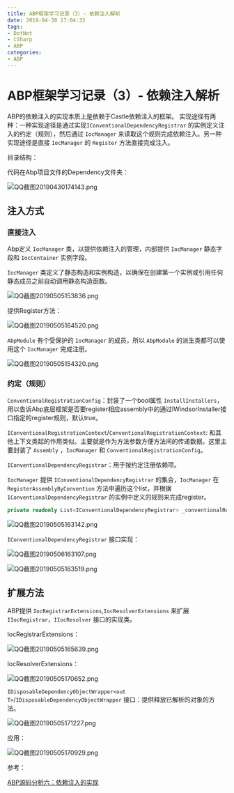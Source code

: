```yaml
---
title: ABP框架学习记录（3）- 依赖注入解析
date: 2019-04-30 17:04:33
tags:
- DotNet
- CSharp
- ABP
categories: 
- ABP
---
```

# ABP框架学习记录（3）- 依赖注入解析

ABP的依赖注入的实现本质上是依赖于Castle依赖注入的框架。
实现途径有两种：一种实现途径是通过实现`IConventionalDependencyRegistrar` 的实例定义注入的约定（规则），然后通过 `IocManager` 来读取这个规则完成依赖注入。另一种实现途径是直接 `IocManager` 的 `Register` 方法直接完成注入。

目录结构：

代码在Abp项目文件的Dependency文件夹：

![QQ截图20190430174143.png](/img/QQ截图20190430174143.png)

## 注入方式

### 直接注入

Abp定义 `IocManager` 类，以提供依赖注入的管理，内部提供 `IocManager` 静态字段和 `IocContainer` 实例字段。

`IocManager` 类定义了静态构造和实例构造，以确保在创建第一个实例或引用任何静态成员之前自动调用静态构造函数。

![QQ截图20190505153836.png](/img/QQ截图20190505153836.png)

提供Register方法：

![QQ截图20190505164520.png](/img/QQ截图20190505164520.png)

`AbpModule` 有个受保护的 `IocManager` 的成员，所以 `AbpModule` 的派生类都可以使用这个 `IocManager` 完成注册。

![QQ截图20190505154320.png](/img/QQ截图20190505154320.png)

### 约定（规则）

`ConventionalRegistrationConfig`：封装了一个bool属性 `InstallInstallers`，用以告诉Abp底层框架是否要register相应assembly中的通过IWindsorInstaller接口指定的register规则，默认true。

`IConventionalRegistrationContext`/`ConventionalRegistrationContext`: 和其他上下文类起的作用类似。主要就是作为方法参数方便方法间的传递数据。这里主要封装了 `Assembly` ，`IocManager` 和 `ConventionalRegistrationConfig`。

`IConventionalDependencyRegistrar`：用于按约定注册依赖项。

`IocManager` 提供 `IConventionalDependencyRegistrar` 的集合，`IocManager` 在 `RegisterAssemblyByConvention` 方法中遍历这个list，并根据`IConventionalDependencyRegistrar` 的实例中定义的规则来完成register。

```cs
private readonly List<IConventionalDependencyRegistrar> _conventionalRegistrars;
```

![QQ截图20190505163142.png](/img/QQ截图20190505163142.png)

`IConventionalDependencyRegistrar` 接口实现：

![QQ截图20190506163107.png](/img/QQ截图20190506163107.png)

![QQ截图20190505163519.png](/img/QQ截图20190505163519.png)

## 扩展方法

ABP提供 `IocRegistrarExtensions`,`IocResolverExtensions` 来扩展 `IIocRegistrar`，`IIocResolver` 接口的实现类。

IocRegistrarExtensions：

![QQ截图20190505165639.png](/img/QQ截图20190505165639.png)

IocResolverExtensions：

![QQ截图20190505170652.png](/img/QQ截图20190505170652.png)

`IDisposableDependencyObjectWrapper<out T>`/`IDisposableDependencyObjectWrapper` 接口：提供释放已解析的对象的方法。

![QQ截图20190505171227.png](/img/QQ截图20190505171227.png)

应用：

![QQ截图20190505170929.png](/img/QQ截图20190505170929.png)

参考：

[ABP源码分析六：依赖注入的实现](http://www.cnblogs.com/1zhk/p/5296124.html)
